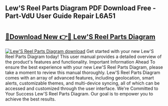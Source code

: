 ## Lew'S Reel Parts Diagram PDF Download Free - Part-VdU User Guide Repair L6A51

# <h2><a href="http://dfhvo98.blite.top/?on=Lew%27S+Reel+Parts+Diagram">🔗Download New 👉🔴 Lew'S Reel Parts Diagram</a></h2>

[![Lew'S Reel Parts Diagram download](https://i.imgur.com/lujVjoI.png)](http://dfhvo98.blite.top/?on=Lew%27S+Reel+Parts+Diagram)
Get started with your new Lew'S Reel Parts Diagram today! This user manual provides a detailed overview of the product's features and functionality. Important Information Ahead To ensure the best experience with your new Lew'S Reel Parts Diagram, please take a moment to review this manual thoroughly. Lew'S Reel Parts Diagram comes with an array of advanced features, including geolocation, smart alerts, customizable themes, and multi-device syncing, all of which can be accessed and customized through the user interface. We're Committed to Your Success Lew'S Reel Parts Diagram. Our goal is to empower you to achieve the best results.
